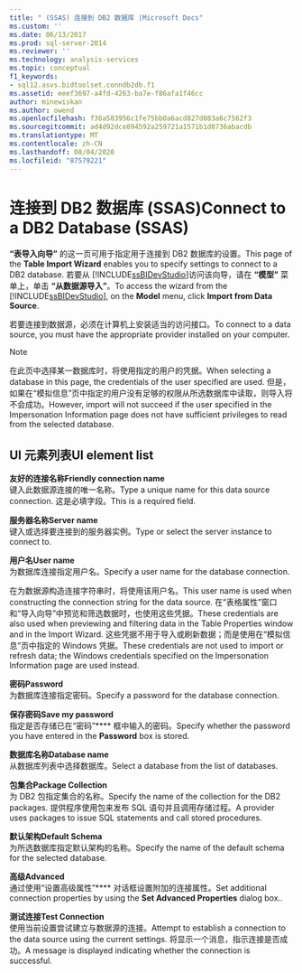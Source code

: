 ```yaml
---
title: " (SSAS) 连接到 DB2 数据库 |Microsoft Docs"
ms.custom: ''
ms.date: 06/13/2017
ms.prod: sql-server-2014
ms.reviewer: ''
ms.technology: analysis-services
ms.topic: conceptual
f1_keywords:
- sql12.asvs.bidtoolset.conndb2db.f1
ms.assetid: eeef3697-a4fd-4263-ba7e-f86afa1f46cc
author: minewiskan
ms.author: owend
ms.openlocfilehash: f36a583956c1fe75bb0a6acd827d083a6c7562f3
ms.sourcegitcommit: ad4d92dce894592a259721a1571b1d8736abacdb
ms.translationtype: MT
ms.contentlocale: zh-CN
ms.lasthandoff: 08/04/2020
ms.locfileid: "87579221"
---
```

# <a name="connect-to-a-db2-database-ssas"></a><span data-ttu-id="8981b-102">连接到 DB2 数据库 (SSAS)</span><span class="sxs-lookup"><span data-stu-id="8981b-102">Connect to a DB2 Database (SSAS)</span></span>
  <span data-ttu-id="8981b-103">**“表导入向导”** 的这一页可用于指定用于连接到 DB2 数据库的设置。</span><span class="sxs-lookup"><span data-stu-id="8981b-103">This page of the **Table Import Wizard** enables you to specify settings to connect to a DB2 database.</span></span> <span data-ttu-id="8981b-104">若要从 [!INCLUDE[ssBIDevStudio](../includes/ssbidevstudio-md.md)]访问该向导，请在 **“模型”** 菜单上，单击 **“从数据源导入”**。</span><span class="sxs-lookup"><span data-stu-id="8981b-104">To access the wizard from the [!INCLUDE[ssBIDevStudio](../includes/ssbidevstudio-md.md)], on the **Model** menu, click **Import from Data Source**.</span></span>  
  
 <span data-ttu-id="8981b-105">若要连接到数据源，必须在计算机上安装适当的访问接口。</span><span class="sxs-lookup"><span data-stu-id="8981b-105">To connect to a data source, you must have the appropriate provider installed on your computer.</span></span>  
  
> [!NOTE]  
>  <span data-ttu-id="8981b-106">在此页中选择某一数据库时，将使用指定的用户的凭据。</span><span class="sxs-lookup"><span data-stu-id="8981b-106">When selecting a database in this page, the credentials of the user specified are used.</span></span> <span data-ttu-id="8981b-107">但是，如果在“模拟信息”页中指定的用户没有足够的权限从所选数据库中读取，则导入将不会成功。</span><span class="sxs-lookup"><span data-stu-id="8981b-107">However, import will not succeed if the user specified in the Impersonation Information page does not have sufficient privileges to read from the selected database.</span></span>  
  
## <a name="ui-element-list"></a><span data-ttu-id="8981b-108">UI 元素列表</span><span class="sxs-lookup"><span data-stu-id="8981b-108">UI element list</span></span>  
 <span data-ttu-id="8981b-109">**友好的连接名称**</span><span class="sxs-lookup"><span data-stu-id="8981b-109">**Friendly connection name**</span></span>  
 <span data-ttu-id="8981b-110">键入此数据源连接的唯一名称。</span><span class="sxs-lookup"><span data-stu-id="8981b-110">Type a unique name for this data source connection.</span></span> <span data-ttu-id="8981b-111">这是必填字段。</span><span class="sxs-lookup"><span data-stu-id="8981b-111">This is a required field.</span></span>  
  
 <span data-ttu-id="8981b-112">**服务器名称**</span><span class="sxs-lookup"><span data-stu-id="8981b-112">**Server name**</span></span>  
 <span data-ttu-id="8981b-113">键入或选择要连接到的服务器实例。</span><span class="sxs-lookup"><span data-stu-id="8981b-113">Type or select the server instance to connect to.</span></span>  
  
 <span data-ttu-id="8981b-114">**用户名**</span><span class="sxs-lookup"><span data-stu-id="8981b-114">**User name**</span></span>  
 <span data-ttu-id="8981b-115">为数据库连接指定用户名。</span><span class="sxs-lookup"><span data-stu-id="8981b-115">Specify a user name for the database connection.</span></span>  
  
 <span data-ttu-id="8981b-116">在为数据源构造连接字符串时，将使用该用户名。</span><span class="sxs-lookup"><span data-stu-id="8981b-116">This user name is used when constructing the connection string for the data source.</span></span> <span data-ttu-id="8981b-117">在“表格属性”窗口和“导入向导”中预览和筛选数据时，也使用这些凭据。</span><span class="sxs-lookup"><span data-stu-id="8981b-117">These credentials are also used when previewing and filtering data in the Table Properties window and in the Import Wizard.</span></span> <span data-ttu-id="8981b-118">这些凭据不用于导入或刷新数据；而是使用在“模拟信息”页中指定的 Windows 凭据。</span><span class="sxs-lookup"><span data-stu-id="8981b-118">These credentials are not used to import or refresh data; the Windows credentials specified on the Impersonation Information page are used instead.</span></span>  
  
 <span data-ttu-id="8981b-119">**密码**</span><span class="sxs-lookup"><span data-stu-id="8981b-119">**Password**</span></span>  
 <span data-ttu-id="8981b-120">为数据库连接指定密码。</span><span class="sxs-lookup"><span data-stu-id="8981b-120">Specify a password for the database connection.</span></span>  
  
 <span data-ttu-id="8981b-121">**保存密码**</span><span class="sxs-lookup"><span data-stu-id="8981b-121">**Save my password**</span></span>  
 <span data-ttu-id="8981b-122">指定是否存储已在“密码”\*\*\*\* 框中输入的密码。</span><span class="sxs-lookup"><span data-stu-id="8981b-122">Specify whether the password you have entered in the **Password** box is stored.</span></span>  
  
 <span data-ttu-id="8981b-123">**数据库名称**</span><span class="sxs-lookup"><span data-stu-id="8981b-123">**Database name**</span></span>  
 <span data-ttu-id="8981b-124">从数据库列表中选择数据库。</span><span class="sxs-lookup"><span data-stu-id="8981b-124">Select a database from the list of databases.</span></span>  
  
 <span data-ttu-id="8981b-125">**包集合**</span><span class="sxs-lookup"><span data-stu-id="8981b-125">**Package Collection**</span></span>  
 <span data-ttu-id="8981b-126">为 DB2 包指定集合的名称。</span><span class="sxs-lookup"><span data-stu-id="8981b-126">Specify the name of the collection for the DB2 packages.</span></span> <span data-ttu-id="8981b-127">提供程序使用包来发布 SQL 语句并且调用存储过程。</span><span class="sxs-lookup"><span data-stu-id="8981b-127">A provider uses packages to issue SQL statements and call stored procedures.</span></span>  
  
 <span data-ttu-id="8981b-128">**默认架构**</span><span class="sxs-lookup"><span data-stu-id="8981b-128">**Default Schema**</span></span>  
 <span data-ttu-id="8981b-129">为所选数据库指定默认架构的名称。</span><span class="sxs-lookup"><span data-stu-id="8981b-129">Specify the name of the default schema for the selected database.</span></span>  
  
 <span data-ttu-id="8981b-130">**高级**</span><span class="sxs-lookup"><span data-stu-id="8981b-130">**Advanced**</span></span>  
 <span data-ttu-id="8981b-131">通过使用“设置高级属性”\*\*\*\* 对话框设置附加的连接属性。</span><span class="sxs-lookup"><span data-stu-id="8981b-131">Set additional connection properties by using the **Set Advanced Properties** dialog box..</span></span>  
  
 <span data-ttu-id="8981b-132">**测试连接**</span><span class="sxs-lookup"><span data-stu-id="8981b-132">**Test Connection**</span></span>  
 <span data-ttu-id="8981b-133">使用当前设置尝试建立与数据源的连接。</span><span class="sxs-lookup"><span data-stu-id="8981b-133">Attempt to establish a connection to the data source using the current settings.</span></span> <span data-ttu-id="8981b-134">将显示一个消息，指示连接是否成功。</span><span class="sxs-lookup"><span data-stu-id="8981b-134">A message is displayed indicating whether the connection is successful.</span></span>  
  
  
